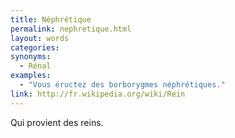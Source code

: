 ```yaml
---
title: Néphrétique
permalink: nephretique.html
layout: words
categories:
synonyms:
  - Rénal
examples:
  - "Vous éructez des borborygmes néphrétiques."
link: http://fr.wikipedia.org/wiki/Rein
---
```


Qui provient des reins.

